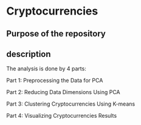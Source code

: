 # Cryptocurrencies

## Purpose of the repository


## description
The analysis is done by 4 parts:

Part 1: Preprocessing the Data for PCA

Part 2: Reducing Data Dimensions Using PCA

Part 3: Clustering Cryptocurrencies Using K-means

Part 4: Visualizing Cryptocurrencies Results
